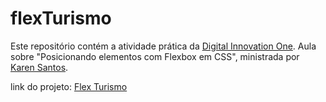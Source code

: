 # flexTurismo
Este repositório contém a atividade prática da [Digital Innovation One](https://digitalinnovation.one/). Aula sobre "Posicionando elementos com Flexbox em CSS", ministrada por [Karen Santos](https://github.com/krnsantos).

link do projeto: [Flex Turismo](https://maarii72.github.io/flexTurismo/)


